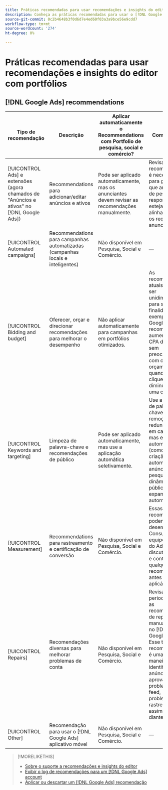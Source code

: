 ```yaml
---
title: Práticas recomendadas para usar recomendações e insights do editor com portfólios
description: Conheça as práticas recomendadas para usar o [!DNL Google Ads] recomendações com seus portfólios de Pesquisa, Social e Comércio.
source-git-commit: 0c2b4648b3f0d6d7e4ed60f03a3a9bce56e9cdd7
workflow-type: tm+mt
source-wordcount: '274'
ht-degree: 0%

---
```


# Práticas recomendadas para usar recomendações e insights do editor com portfólios

## [!DNL Google Ads] recommendations

| Tipo de recomendação | Descrição | Aplicar automaticamente o Recommendations com Portfolio de pesquisa, social e comércio? | Comentários |
|--- |--- |--- |--- |
| [!UICONTROL Ads] e extensões (agora chamados de &quot;Anúncios e ativos&quot; no [!DNL Google Ads]) | Recommendations para adicionar/editar anúncios e ativos | Pode ser aplicado automaticamente, mas os anunciantes devem revisar as recomendações manualmente. | Revisar recomendações é necessário para garantir que anúncios de pesquisa responsivos estejam alinhados com os requisitos do anunciante. |
| [!UICONTROL Automated campaigns] | Recommendations para campanhas automatizadas (campanhas locais e inteligentes) | Não disponível em Pesquisa, Social e Comércio. | — |
| [!UICONTROL Bidding and budget] | Oferecer, orçar e direcionar recomendações para melhorar o desempenho | Não aplicar automaticamente para campanhas em portfólios otimizados. | As recomendações atuais podem ser unidimensionais para suas finalidades. Por exemplo, [!DNL Google Ads] A recomenda um aumento no CPA de destino, sem preocupação com o orçamento, quando os cliques diminuírem para uma campanha. |
| [!UICONTROL Keywords and targeting] | Limpeza de palavra-chave e recomendações de público | Pode ser aplicado automaticamente, mas use a aplicação automática seletivamente. | Use a limpeza de palavras-chave e a remoção de redundâncias em campanhas, mas evite mais automação (como a criação automática de anúncios de pesquisa dinâmicos ou públicos de expansão automática). |
| [!UICONTROL Measurement] | Recommendations para rastreamento e certificação de conversão | Não disponível em Pesquisa, Social e Comércio. | Essas recomendações podem afetar o desempenho. Consulte sua equipe de conta do Adobe para discutir os prós e contras de qualquer recomendação antes de aplicá-la. |
| [!UICONTROL Repairs] | Recomendações diversas para melhorar problemas de conta | Não disponível em Pesquisa, Social e Comércio. | Revisar periodicamente as recomendações de reparo manualmente no [!DNL Google Ads]. Esse tipo de recomendação é uma boa maneira de identificar anúncios não aprovados, problemas de feed, problemas de rastreamento e assim por diante. |
| [!UICONTROL Other] | Recomendação para usar o [!DNL Google Ads] aplicativo móvel | Não disponível em Pesquisa, Social e Comércio. | — |

>[!MORELIKETHIS]
>
>* [Sobre o suporte a recomendações e insights do editor](recommendation-support.md)
>* [Exibir o log de recomendações para um [!DNL Google Ads] account](google-recommendation-view-log.md)
>* [Aplicar ou descartar um [!DNL Google Ads] recomendação](google-recommendation-apply-dismiss.md)

